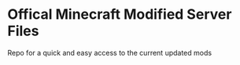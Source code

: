 # Offical Minecraft Modified Server Files
Repo for a quick and easy access to the current updated mods
